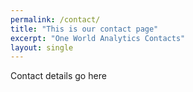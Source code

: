```yaml
---
permalink: /contact/
title: "This is our contact page"
excerpt: "One World Analytics Contacts"
layout: single
---
```


Contact details go here
